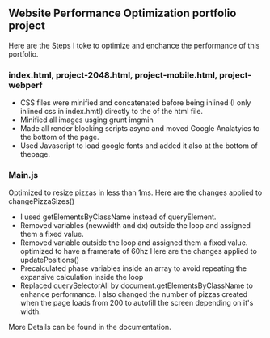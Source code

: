 ## Website Performance Optimization portfolio project

Here are the Steps I toke to optimize and enchance the performance of this portfolio.

### index.html, project-2048.html, project-mobile.html, project-webperf
- CSS files were minified and concatenated before being inlined (I only inlined css in index.hmtl) directly to the of the html file.
- Minified all images usging grunt imgmin
- Made all render blocking scripts async and moved Google Analatyics to the bottom of the page.
- Used Javascript to load google fonts and added it also at the bottom of thepage.


### Main.js
Optimized to resize pizzas in less than 1ms.
 Here are the changes applied to changePizzaSizes()
  - I used getElementsByClassName instead of queryElement.
  - Removed variables (newwidth and dx) outside the loop and assigned them a fixed value.
  - Removed variable outside the loop and assigned them a fixed value.
optimized to have a framerate of 60hz
Here are the changes applied to updatePositions()
 - Precalculated phase variables inside an array to avoid repeating the expansive calculation inside the loop
 - Replaced querySelectorAll  by document.getElementsByClassName to enhance performance.
I also changed the number of pizzas created when the page loads from 200 to autofill the screen depending on it's width.

More Details can be found in the documentation.
